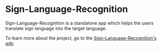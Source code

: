 # Sign-Language-Recognition
Sign-Language-Recognition is a standalone app which helps the users translate sign language into the target language.

To learn more about the project, go to the [Sign-Language-Recognition's wiki](https://github.com/ZooBear404/Sign-Language-Recognition/wiki)


